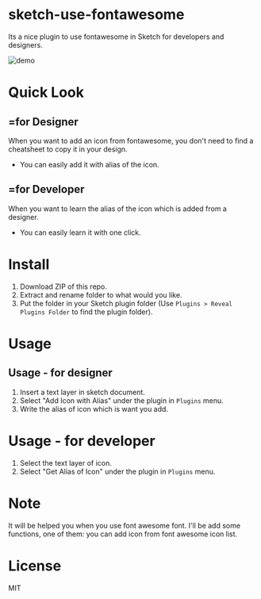 sketch-use-fontawesome
=================

Its a nice plugin to use fontawesome in Sketch for developers and designers.

![demo][demo-image]

# Quick Look

## =for Designer
When you want to add an icon from fontawesome, you don't need to find a cheatsheet to copy it in your design. 
- You can easily add it with alias of the icon.

## =for Developer
When you want to learn the alias of the icon which is added from a designer.
- You can easily learn it with one click.

# Install

1. Download ZIP of this repo.
2. Extract and rename folder to what would you like.
3. Put the folder in your Sketch plugin folder (Use `Plugins > Reveal Plugins Folder` to find the plugin folder).

# Usage

## Usage - for designer

1. Insert a text layer in sketch document.
2. Select "Add Icon with Alias" under the plugin in `Plugins` menu.
3. Write the alias of icon which is want you add.

# Usage - for developer

1. Select the text layer of icon.
2. Select "Get Alias of Icon" under the plugin in `Plugins` menu.

# Note

It will be helped you when you use font awesome font. I'll be add some functions, one of them: you can add icon from font awesome icon list.

# License

MIT

[demo-image]: http://i.imgur.com/7Hbgdc2.gif

